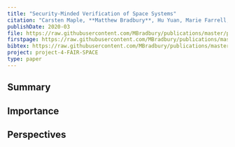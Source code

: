 ```yaml
---
title: "Security-Minded Verification of Space Systems"
citation: "Carsten Maple, **Matthew Bradbury**, Hu Yuan, Marie Farrell, Clare Dixon, Michael Fisher, and Uger Ilker Atmaca. Security-Minded Verification of Space Systems. In *IEEE Aerospace Conference*. Big Sky, Montana, USA, 7–14 March 2020. IEEE. [doi:10.1109/AERO47225.2020.9172563](https://doi.org/10.1109/AERO47225.2020.9172563)."
publishDate: 2020-03
file: https://raw.githubusercontent.com/MBradbury/publications/master/papers/AeroConf2020-SMV.pdf
firstpage: https://raw.githubusercontent.com/MBradbury/publications/master/firstpages/AeroConf2020-SMV.svg
bibtex: https://raw.githubusercontent.com/MBradbury/publications/master/bibtex/Maple_2020_SecurityMindedVerification.bib
project: project-4-FAIR-SPACE
type: paper
---
```


## Summary

## Importance

## Perspectives


